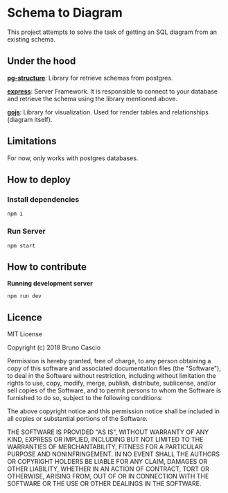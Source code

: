 # Schema to Diagram

This project attempts to solve the task of getting an SQL diagram from an existing schema.

## Under the hood

[**pg-structure**](http://www.pg-structure.com/): Library for retrieve schemas from postgres.

[**express**](https://expressjs.com/): Server Framework. It is responsible to connect to your database and retrieve the schema using the library mentioned above.

[**gojs**](https://gojs.net/): Library for visualization. Used for render tables and relationships (diagram itself).

## Limitations

For now, only works with postgres databases.

## How to deploy

### Install dependencies

`npm i`

### Run Server

`npm start`

## How to contribute

**Running development server**

`npm run dev`

## Licence

MIT License

Copyright (c) 2018 Bruno Cascio

Permission is hereby granted, free of charge, to any person obtaining a copy
of this software and associated documentation files (the "Software"), to deal
in the Software without restriction, including without limitation the rights
to use, copy, modify, merge, publish, distribute, sublicense, and/or sell
copies of the Software, and to permit persons to whom the Software is
furnished to do so, subject to the following conditions:

The above copyright notice and this permission notice shall be included in all
copies or substantial portions of the Software.

THE SOFTWARE IS PROVIDED "AS IS", WITHOUT WARRANTY OF ANY KIND, EXPRESS OR
IMPLIED, INCLUDING BUT NOT LIMITED TO THE WARRANTIES OF MERCHANTABILITY,
FITNESS FOR A PARTICULAR PURPOSE AND NONINFRINGEMENT. IN NO EVENT SHALL THE
AUTHORS OR COPYRIGHT HOLDERS BE LIABLE FOR ANY CLAIM, DAMAGES OR OTHER
LIABILITY, WHETHER IN AN ACTION OF CONTRACT, TORT OR OTHERWISE, ARISING FROM,
OUT OF OR IN CONNECTION WITH THE SOFTWARE OR THE USE OR OTHER DEALINGS IN THE
SOFTWARE.
